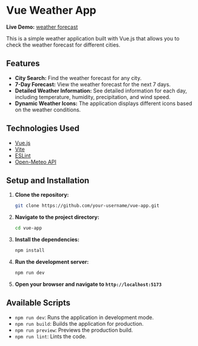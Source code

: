 # Vue Weather App

**Live Demo:** [weather forecast](https://kusemi.github.io/vue-app/)

This is a simple weather application built with Vue.js that allows you to check the weather forecast for different cities.

## Features

*   **City Search:** Find the weather forecast for any city.
*   **7-Day Forecast:** View the weather forecast for the next 7 days.
*   **Detailed Weather Information:** See detailed information for each day, including temperature, humidity, precipitation, and wind speed.
*   **Dynamic Weather Icons:** The application displays different icons based on the weather conditions.

## Technologies Used

*   [Vue.js](https://vuejs.org/)
*   [Vite](https://vitejs.dev/)
*   [ESLint](https://eslint.org/)
*   [Open-Meteo API](https://open-meteo.com/)

## Setup and Installation

1.  **Clone the repository:**

    ```bash
    git clone https://github.com/your-username/vue-app.git
    ```

2.  **Navigate to the project directory:**

    ```bash
    cd vue-app
    ```

3.  **Install the dependencies:**

    ```bash
    npm install
    ```

4.  **Run the development server:**

    ```bash
    npm run dev
    ```

5.  **Open your browser and navigate to `http://localhost:5173`**

## Available Scripts

*   `npm run dev`: Runs the application in development mode.
*   `npm run build`: Builds the application for production.
*   `npm run preview`: Previews the production build.
*   `npm run lint`: Lints the code.